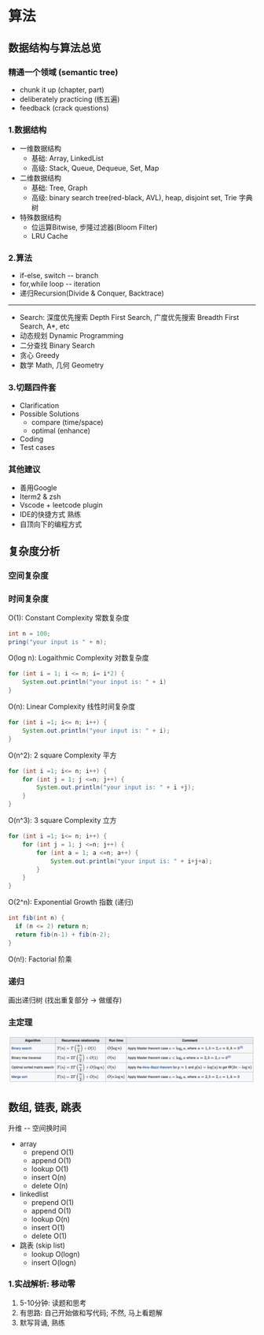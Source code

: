 # 算法

## 数据结构与算法总览

### 精通一个领域 (semantic tree)

- chunk it up (chapter, part)
- deliberately practicing (练五遍)
- feedback (crack questions)

### 1.数据结构

- 一维数据结构
  - 基础: Array, LinkedList
  - 高级: Stack, Queue, Dequeue, Set, Map
- 二维数据结构
  - 基础: Tree, Graph
  - 高级: binary search tree(red-black, AVL), heap, disjoint set, Trie 字典树
- 特殊数据结构
  - 位运算Bitwise, 步隆过滤器(Bloom Filter)
  - LRU Cache

### 2.算法

- if-else, switch -- branch
- for,while loop -- iteration
- 递归Recursion(Divide & Conquer, Backtrace)

---

- Search: 深度优先搜索 Depth First Search, 广度优先搜索 Breadth First Search, A*, etc
- 动态规划 Dynamic Programming
- 二分查找 Binary Search
- 贪心 Greedy
- 数学 Math, 几何 Geometry

### 3.切题四件套

- Clarification
- Possible Solutions
  - compare (time/space)
  - optimal (enhance)
- Coding
- Test cases

### 其他建议

- 善用Google
- Iterm2 & zsh
- Vscode + leetcode plugin
- IDE的快捷方式 熟练
- 自顶向下的编程方式

## 复杂度分析

### 空间复杂度

### 时间复杂度

O(1): Constant Complexity 常数复杂度

```java
int n = 100;
pring("your input is " + n);
```

O(log n): Logaithmic Complexity 对数复杂度

```java
for (int i = 1; i <= n; i= i*2) {
    System.out.println("your input is: " + i)
}
```

O(n): Linear Complexity 线性时间复杂度

```java
for (int i =1; i<= n; i++) {
    System.out.println("your input is: " + i);
}
```

O(n^2): 2 square Complexity 平方

```java
for (int i =1; i<= n; i++) {
    for (int j = 1; j <=n; j++) {
        System.out.println("your input is: " + i +j);
    }
}
```

O(n^3): 3 square Complexity 立方

```java
for (int i =1; i<= n; i++) {
    for (int j = 1; j <=n; j++) {
        for (int a = 1; a <=n; a++) {
            System.out.println("your input is: " + i+j+a);
        }
    }
}
```

O(2^n): Exponential Growth 指数 (递归)

```java
int fib(int n) {
  if (n <= 2) return n;
  return fib(n-1) + fib(n-2);
}
```

O(n!): Factorial 阶乘

### 递归

画出递归树 (找出重复部分 -> 做缓存)

### 主定理

![master](../resources/algorithm/master.png)

## 数组, 链表, 跳表

升维 -- 空间换时间

- array
  - prepend O(1)
  - append O(1)
  - lookup O(1)
  - insert O(n)
  - delete O(n)
- linkedlist
  - prepend O(1)
  - append O(1)
  - lookup O(n)
  - insert O(1)
  - delete O(1)
- 跳表 (skip list)
  - lookup O(logn)
  - insert O(logn)
  
### 1.实战解析: 移动零

1. 5-10分钟: 读题和思考
2. 有思路: 自己开始做和写代码; 不然, 马上看题解
3. 默写背诵, 熟练
